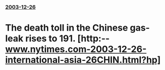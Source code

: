 ### [2003-12-26](/news/2003/12/26/index.md)

#  The death toll in the Chinese gas-leak rises to 191. [http:--www.nytimes.com-2003-12-26-international-asia-26CHIN.html?hp]



